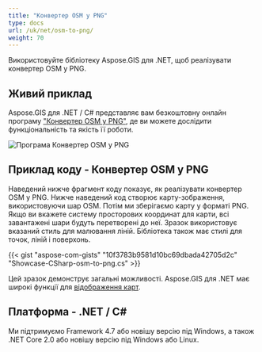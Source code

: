 ```yaml
---
title: "Конвертер OSM у PNG"
type: docs
url: /uk/net/osm-to-png/
weight: 70
---
```


Використовуйте бібліотеку Aspose.GIS для .NET, щоб реалізувати конвертер OSM у PNG.

## **Живий приклад**

Aspose.GIS для .NET / C# представляє вам безкоштовну онлайн програму ["Конвертер OSM у PNG"](https://products.aspose.app/gis/viewer/osm-to-png), де ви можете дослідити функціональність та якість її роботи.

![Програма Конвертер OSM у PNG](viewer.png)

## **Приклад коду - Конвертер OSM у PNG**

Наведений нижче фрагмент коду показує, як реалізувати конвертер OSM у PNG. Нижче наведений код створює карту-зображення, використовуючи шар OSM. Потім ми зберігаємо карту у форматі PNG. Якщо ви вкажете систему просторових координат для карти, всі завантажені шари будуть перетворені до неї.
Зразок використовує вказаний стиль для малювання ліній. Бібліотека також має стилі для точок, ліній і поверхонь.

{{< gist "aspose-com-gists" "10f3783b9581d10bc69dbada42705d2c" "Showcase-CSharp-osm-to-png.cs" >}}

Цей зразок демонструє загальні можливості. Aspose.GIS для .NET має широкі функції для [відображення карт](https://docs.aspose.com/gis/net/map-rendering/).

## **Платформа - .NET / C#**

Ми підтримуємо Framework 4.7 або новішу версію під Windows, а також .NET Core 2.0 або новішу версію під Windows або Linux.
